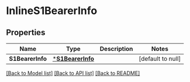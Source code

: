 # InlineS1BearerInfo

## Properties
Name | Type | Description | Notes
------------ | ------------- | ------------- | -------------
**S1BearerInfo** | [***S1BearerInfo**](S1BearerInfo.md) |  | [default to null]

[[Back to Model list]](../README.md#documentation-for-models) [[Back to API list]](../README.md#documentation-for-api-endpoints) [[Back to README]](../README.md)


